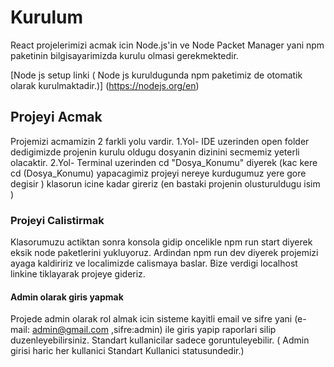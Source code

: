 # Kurulum

React projelerimizi acmak icin Node.js'in  ve Node Packet Manager yani npm paketinin bilgisayarimizda kurulu olmasi gerekmektedir.

[Node js setup linki ( Node js kuruldugunda npm paketimiz de otomatik olarak kurulmaktadir.)] (https://nodejs.org/en)

## Projeyi Acmak

Projemizi acmamizin 2 farkli yolu vardir. 
1.Yol- IDE uzerinden open folder dedigimizde projenin kurulu oldugu dosyanin dizinini secmemiz yeterli olacaktir.
2.Yol- Terminal uzerinden cd "Dosya_Konumu" diyerek (kac kere cd (Dosya_Konumu) yapacagimiz projeyi nereye kurdugumuz yere gore degisir ) klasorun icine kadar gireriz (en bastaki projenin olusturuldugu isim )


### Projeyi Calistirmak 

Klasorumuzu actiktan sonra konsola gidip oncelikle npm run start diyerek eksik node paketlerini yukluyoruz. Ardindan npm run dev diyerek projemizi ayaga kaldiririz ve localimizde calismaya baslar. Bize verdigi localhost linkine tiklayarak projeye gideriz.

#### Admin olarak giris yapmak

Projede admin olarak rol almak icin sisteme kayitli email ve sifre yani (e-mail: admin@gmail.com ,sifre:admin) ile giris yapip raporlari silip duzenleyebilirsiniz. Standart kullanicilar sadece goruntuleyebilir. ( Admin girisi haric her kullanici Standart Kullanici statusundedir.)
